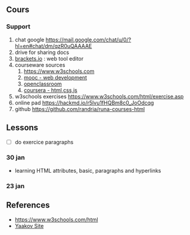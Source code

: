 ## Cours
### Support
1. chat google https://mail.google.com/chat/u/0/?hl=en#chat/dm/qzR0uQAAAAE
2. drive for sharing docs
3. [brackets.io](https://brackets.io) : web tool editor
4. courseware sources
	1. https://www.w3schools.com
	2. [mooc - web development](https://www.coursera.org/learn/web-development/home/welcome)
	3. [openclassroom](https://openclassrooms.com/en/courses/5265446-build-your-first-web-pages-with-html-and-css)
	4. [coursera - html,css,js](https://www.coursera.org/learn/html-css-javascript-for-web-developers/home/welcome)
5. w3schools exercises https://www.w3schools.com/html/exercise.asp
6. online pad https://hackmd.io/r5lvu1fHQBm8c0_JoOdcqg
7. github https://github.com/randria/runa-courses-html

## Lessons
- [ ] do exercice paragraphs

### 30 jan
- learning HTML attributes, basic, paragraphs and hyperlinks

### 23 jan

## References
- https://www.w3schools.com/html
- [Yaakov Site](https://clearlydecoded.com/recommended-books/)
